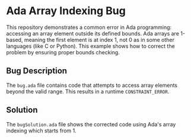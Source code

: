 # Ada Array Indexing Bug
This repository demonstrates a common error in Ada programming: accessing an array element outside its defined bounds.  Ada arrays are 1-based, meaning the first element is at index 1, not 0 as in some other languages (like C or Python). This example shows how to correct the problem by ensuring proper bounds checking.

## Bug Description
The `bug.ada` file contains code that attempts to access array elements beyond the valid range. This results in a runtime `CONSTRAINT_ERROR`. 

## Solution
The `bugSolution.ada` file shows the corrected code using Ada's array indexing which starts from 1. 